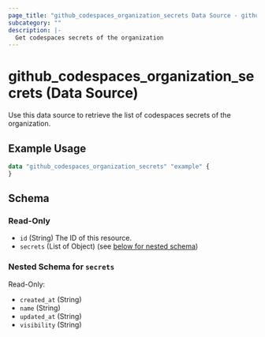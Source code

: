 ```yaml
---
page_title: "github_codespaces_organization_secrets Data Source - github"
subcategory: ""
description: |-
  Get codespaces secrets of the organization
---
```


# github_codespaces_organization_secrets (Data Source)

Use this data source to retrieve the list of codespaces secrets of the organization.

## Example Usage

```terraform
data "github_codespaces_organization_secrets" "example" {
}
```

<!-- schema generated by tfplugindocs -->
## Schema

### Read-Only

- `id` (String) The ID of this resource.
- `secrets` (List of Object) (see [below for nested schema](#nestedatt--secrets))

<a id="nestedatt--secrets"></a>
### Nested Schema for `secrets`

Read-Only:

- `created_at` (String)
- `name` (String)
- `updated_at` (String)
- `visibility` (String)

